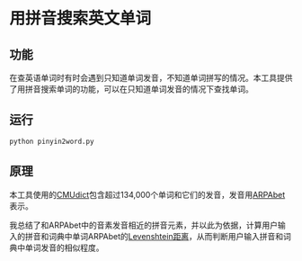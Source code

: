 # 用拼音搜索英文单词

## 功能

在查英语单词时有时会遇到只知道单词发音，不知道单词拼写的情况。本工具提供了用拼音搜索单词的功能，可以在只知道单词发音的情况下查找单词。

## 运行

```
python pinyin2word.py
```

## 原理

本工具使用的[CMUdict](https://github.com/cmusphinx/cmudict)包含超过134,000个单词和它们的发音，发音用[ARPAbet](https://en.wikipedia.org/wiki/ARPABET)表示。

我总结了和ARPAbet中的音素发音相近的拼音元素，并以此为依据，计算用户输入的拼音和词典中单词ARPAbet的[Levenshtein距离](https://en.wikipedia.org/wiki/Levenshtein_distance)，从而判断用户输入拼音和词典中单词发音的相似程度。